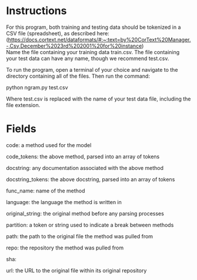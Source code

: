 # Instructions  

For this program, both training and testing data should be tokenized in a CSV file (spreadsheet), as described here: (https://docs.cortext.net/dataformats/#:~:text=by%20CorText%20Manager.-,Csv,December%2023rd%202001%20for%20instance)  
Name the file containing your training data train.csv. The file containing your test data can have any name, though we recommend test.csv.

To run the program, open a terminal of your choice and navigate to the directory containing all of the files. Then run the command:

python ngram.py test.csv

Where test.csv is replaced with the name of your test data file, including the file extension.  
  
  
  
# Fields  

code: a method used for the model

code_tokens: the above method, parsed into an array of tokens

docstring: any documentation associated with the above method

docstring_tokens: the above docstring, parsed into an array of tokens

func_name: name of the method

language: the language the method is written in

original_string: the original method before any parsing processes

partition: a token or string used to indicate a break between methods

path: the path to the original file the method was pulled from

repo: the repository the method was pulled from

sha:

url: the URL to the original file within its original repository
